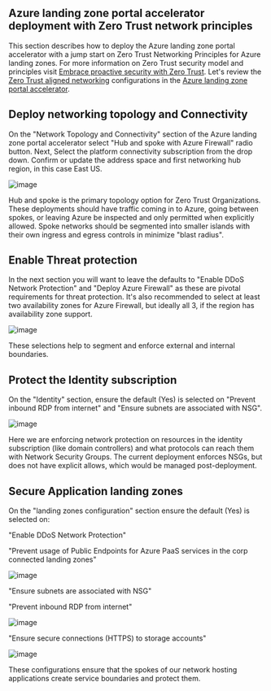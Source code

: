 ## Azure landing zone portal accelerator deployment with Zero Trust network principles

This section describes how to deploy the Azure landing zone portal accelerator with a jump start on Zero Trust Networking Principles for Azure landing zones. For more information on Zero Trust security model and principles visit [Embrace proactive security with Zero Trust](/security/business/zero-trust). Let's review the [Zero Trust aligned networking](/security/zero-trust/deploy/networks) configurations in the [Azure landing zone portal accelerator](/azure/cloud-adoption-framework/ready/landing-zone/#azure-landing-zone-portal-accelerator).

## Deploy networking topology and Connectivity

On the "Network Topology and Connectivity" section of the Azure landing zone portal accelerator select "Hub and spoke with Azure Firewall" radio button. Next, Select the platform connectivity subscription from the drop down. Confirm or update the address space and first networking hub region, in this case East US.

![image](https://user-images.githubusercontent.com/8091766/228360733-9713f5ff-dd53-4995-b309-220442f978b5.png)

Hub and spoke is the primary topology option for Zero Trust Organizations.  These deployments should have traffic coming in to Azure, going between spokes, or leaving Azure be inspected and only permitted when explicitly allowed. Spoke networks should be segmented into smaller islands with their own ingress and egress controls in minimize "blast radius". 

## Enable Threat protection

In the next section you will want to leave the defaults to "Enable DDoS Network Protection" and "Deploy Azure Firewall" as these are pivotal requirements for threat protection. It's also recommended to select at least two availability zones for Azure Firewall, but ideally all 3, if the region has availability zone support.  

![image](https://user-images.githubusercontent.com/8091766/228363102-af09f069-c5f1-4be0-91e8-1050dc994bf9.png)

These selections help to segment and enforce external and internal boundaries. 

## Protect the Identity subscription

On the "Identity" section, ensure the default (Yes) is selected on "Prevent inbound RDP from internet" and "Ensure subnets are associated with NSG".

![image](https://user-images.githubusercontent.com/8091766/228366016-4eee4817-3885-491b-a064-7fdbaae9dc80.png)

Here we are enforcing network protection on resources in the identity subscription (like domain controllers) and what protocols can reach them with Network Security Groups.  The current deployment enforces NSGs, but does not have explicit allows, which would be managed post-deployment.

## Secure Application landing zones

On the "landing zones configuration" section ensure the default (Yes) is selected on:

"Enable DDoS Network Protection"

"Prevent usage of Public Endpoints for Azure PaaS services in the corp connected landing zones"

![image](https://user-images.githubusercontent.com/8091766/228368266-c9410af1-ab13-4de5-88fe-af74303edb81.png)

"Ensure subnets are associated with NSG"

"Prevent inbound RDP from internet"

![image](https://user-images.githubusercontent.com/8091766/228367470-7a46ea93-b57c-4586-946f-a89561e4eabb.png)

"Ensure secure connections (HTTPS) to storage accounts"

![image](https://user-images.githubusercontent.com/8091766/228367531-73377d39-f37d-4e9f-bab1-9f8de35b4702.png)

These configurations ensure that the spokes of our network hosting applications create service boundaries and protect them.
